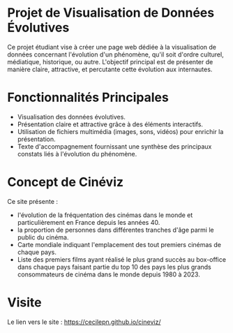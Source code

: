 # Projet de Visualisation de Données Évolutives

Ce projet étudiant vise à créer une page web dédiée à la visualisation de données concernant l'évolution d'un phénomène, qu'il soit d'ordre culturel, médiatique, historique, ou autre. L'objectif principal est de présenter de manière claire, attractive, et percutante cette évolution aux internautes.

# Fonctionnalités Principales

- Visualisation des données évolutives.
- Présentation claire et attractive grâce à des éléments interactifs.
- Utilisation de fichiers multimédia (images, sons, vidéos) pour enrichir la présentation.
- Texte d'accompagnement fournissant une synthèse des principaux constats liés à l'évolution du phénomène.

# Concept de Cinéviz

Ce site présente : 
- l'évolution de la fréquentation des cinémas dans le monde et particulièrement en France depuis les années 40. 
- la proportion de personnes dans différentes tranches d'âge parmi le public du cinéma.
- Carte mondiale indiquant l'emplacement des tout premiers cinémas de chaque pays.
- Liste des premiers films ayant réalisé le plus grand succès au box-office dans chaque pays faisant partie du top 10 des pays les plus grands consommateurs de cinéma dans le monde depuis 1980 à 2023.

# Visite 

Le lien vers le site : https://cecilepn.github.io/cineviz/ 

